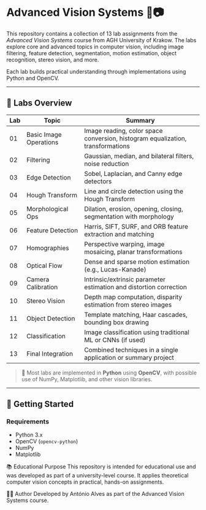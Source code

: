 # Advanced Vision Systems 🔬📷

This repository contains a collection of 13 lab assignments from the *Advanced Vision Systems* course from AGH University of Krakow. The labs explore core and advanced topics in computer vision, including image filtering, feature detection, segmentation, motion estimation, object recognition, stereo vision, and more.

Each lab builds practical understanding through implementations using Python and OpenCV.

---

## 📁 Labs Overview

| Lab | Topic                  | Summary                                                                 |
|-----|------------------------|-------------------------------------------------------------------------|
| 01  | Basic Image Operations | Image reading, color space conversion, histogram equalization, transformations |
| 02  | Filtering              | Gaussian, median, and bilateral filters, noise reduction               |
| 03  | Edge Detection         | Sobel, Laplacian, and Canny edge detectors                             |
| 04  | Hough Transform        | Line and circle detection using the Hough Transform                    |
| 05  | Morphological Ops      | Dilation, erosion, opening, closing, segmentation with morphology      |
| 06  | Feature Detection      | Harris, SIFT, SURF, and ORB feature extraction and matching            |
| 07  | Homographies           | Perspective warping, image mosaicing, planar transformations           |
| 08  | Optical Flow           | Dense and sparse motion estimation (e.g., Lucas-Kanade)                |
| 09  | Camera Calibration     | Intrinsic/extrinsic parameter estimation and distortion correction     |
| 10  | Stereo Vision          | Depth map computation, disparity estimation from stereo images         |
| 11  | Object Detection       | Template matching, Haar cascades, bounding box drawing                 |
| 12  | Classification         | Image classification using traditional ML or CNNs (if used)           |
| 13  | Final Integration      | Combined techniques in a single application or summary project         |

> 🧪 Most labs are implemented in **Python** using **OpenCV**, with possible use of NumPy, Matplotlib, and other vision libraries.

---

## 🚀 Getting Started

### Requirements

- Python 3.x
- OpenCV (`opencv-python`)
- NumPy
- Matplotlib

📚 Educational Purpose
This repository is intended for educational use and was developed as part of a university-level course. It applies theoretical computer vision concepts in practical, hands-on assignments.

🧑‍💻 Author
Developed by António Alves as part of the Advanced Vision Systems course.


